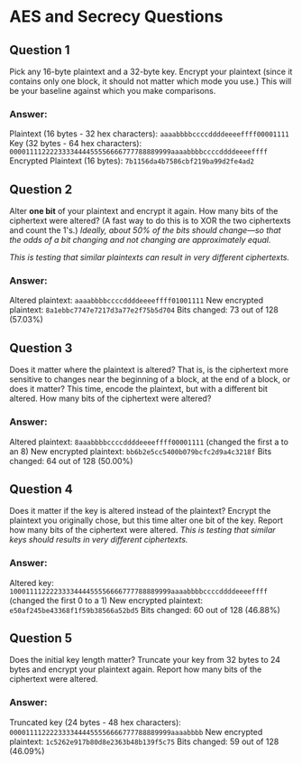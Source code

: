 # AES and Secrecy Questions

## Question 1
Pick any 16-byte plaintext and a 32-byte key. Encrypt your plaintext (since it contains only one block, it should not matter which mode you use.) This will be your baseline against which you make comparisons.

### Answer:
Plaintext (16 bytes - 32 hex characters): `aaaabbbbccccddddeeeeffff00001111`
Key (32 bytes - 64 hex characters): `0000111122223333444455556666777788889999aaaabbbbccccddddeeeeffff`
Encrypted Plaintext (16 bytes): `7b1156da4b7586cbf219ba99d2fe4ad2`

## Question 2
Alter **one bit** of your plaintext and encrypt it again. How many bits of the ciphertext were altered? (A fast way to do this is to XOR the two ciphertexts and count the 1's.)
*Ideally, about 50% of the bits should change—so that the odds of a bit changing and not changing are approximately equal.*

*This is testing that similar plaintexts can result in very different ciphertexts.*

### Answer:
Altered plaintext: `aaaabbbbccccddddeeeeffff01001111`
New encrypted plaintext: `8a1ebbc7747e7217d3a77e2f75b5d704`
Bits changed: 73 out of 128 (57.03%)

## Question 3
Does it matter where the plaintext is altered? That is, is the ciphertext more sensitive to changes near the beginning of a block, at the end of a block, or does it matter? This time, encode the plaintext, but with a different bit altered. How many bits of the ciphertext were altered?

### Answer:
Altered plaintext: `8aaabbbbccccddddeeeeffff00001111` (changed the first a to an 8)
New encrypted plaintext: `bb6b2e5cc5400b079bcfc2d9a4c3218f`
Bits changed: 64 out of 128 (50.00%)

## Question 4
Does it matter if the key is altered instead of the plaintext? Encrypt the plaintext you originally chose, but this time alter one bit of the key. Report how many bits of the ciphertext were altered.
*This is testing that similar keys should results in very different ciphertexts.*

### Answer:
Altered key: `1000111122223333444455556666777788889999aaaabbbbccccddddeeeeffff` (changed the first 0 to a 1)
New encrypted plaintext: `e50af245be43368f1f59b38566a52bd5`
Bits changed: 60 out of 128 (46.88%)

## Question 5
Does the initial key length matter? Truncate your key from 32 bytes to 24 bytes and encrypt your plaintext again. Report how many bits of the ciphertext were altered.

### Answer:
Truncated key (24 bytes - 48 hex characters): `0000111122223333444455556666777788889999aaaabbbb`
New encrypted plaintext: `1c5262e917b80d8e2363b48b139f5c75`
Bits changed: 59 out of 128 (46.09%)
